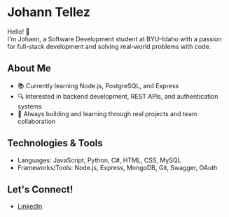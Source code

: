 # Johann Tellez

Hello! 👋  
I'm Johann, a Software Development student at BYU–Idaho with a passion for full-stack development and solving real-world problems with code.

## About Me

- 📚 Currently learning Node.js, PostgreSQL, and Express
- 🔍 Interested in backend development, REST APIs, and authentication systems
- 🧠 Always building and learning through real projects and team collaboration

## Technologies & Tools

- Languages: JavaScript, Python, C#, HTML, CSS, MySQL
- Frameworks/Tools: Node.js, Express, MongoDB, Git, Swagger, OAuth

## Let's Connect!

- [LinkedIn](https://www.linkedin.com/in/johann-tellez-509723233)
<!---
jhtr0226/jhtr0226 is a ✨ special ✨ repository because its `README.md` (this file) appears on your GitHub profile.
You can click the Preview link to take a look at your changes.
--->
